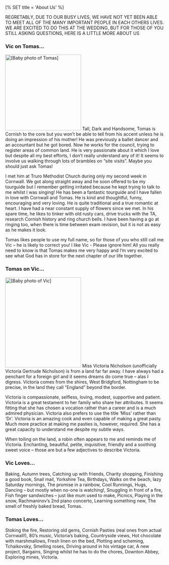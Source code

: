 [% SET title = 'About Us' %]

REGRETABLY, DUE TO OUR BUSY LIVES, WE HAVE NOT YET BEEN ABLE TO MEET ALL OF THE
MANY IMPORTANT PEOPLE IN EACH OTHERS LIVES. WE ARE EXCITED TO DO THIS AT THE
WEDDING, BUT FOR THOSE OF YOU STILL ASKING QUESTIONS, HERE IS A LITTLE MORE
ABOUT US

### Vic on Tomas... ###

<img width=240 height=240 alt="[Baby photo of Tomas]"
src=images/baby_Tomas.jpg>
Tall, Dark and Handsome, Tomas is Cornish to the core but you won’t be able to
tell from his accent unless he is doing an impression of his mother! He was
previously a ballet dancer and an accountant but he got bored. Now he works for
the council, trying to register areas of common land. He is very passionate
about it which I love but despite all my best efforts, I don’t really
understand any of it! It seems to involve us walking through lots of brambles
on “site visits”. Maybe you should just ask Tomas!

I met him at Truro Methodist Church during only my second week in Cornwall. We
got along straight away and he soon offered to be my tourguide but I remember
getting irritated because he kept trying to talk to me whilst I was singing! He
has been a fantastic tourguide and I have fallen in love with Cornwall and
Tomas. He is kind and thoughtful, funny, encouraging and very loving. He is
quite traditional and a true romantic at heart. I have had a near constant
supply of flowers since we met. In his spare time, he likes to tinker with old
rusty cars, drive trucks with the TA, research Cornish history and ring church
bells. I have been having a go at ringing too, when there is time between exam
revision, but it is not as easy as he makes it look. 

Tomas likes people to use my full name, so for those of you who still call me
Vic – he is likely to correct you! I like Vic - Please ignore him! All you
really need to know is that Tomas makes me very happy and I’m very excited to
see what God has in store for the next chapter of our life together.

### Tomas on Vic... ###

<img width=240 height=285 alt="[Baby photo of Vic]" src=images/baby_Vic.jpg>
Miss Victoria Nicholson (unofficially Victoria Gertrude Nicholson) is from a
land far far away.  I have always had a penchant for a foreign girl and it
seems dreams do come true – alas I digress.  Victoria comes from the shires,
West Bridgford, Nottingham to be precise, in the land they call “England”
beyond the border.

Victoria is compassionate, selfless, loving, modest, supportive and patient.
Victoria is a great testament to her family who share her attributes.  It seems
fitting that she has chosen a vocation rather than a career and is a much
admired physician.  Victoria also prefers to use the title ‘Miss’ rather than
‘Dr’.  Victoria is an amazing cook and even capable of making a great pasty.
Much more practice at making me pasties is, however, required.  She has a great
capacity to understand me despite my subtle ways.

When toiling on the land, a robin often appears to me and reminds me of
Victoria.  Enchanting, beautiful, petite, inquisitive, friendly and a soothing
sweet voice – those are but a few adjectives to describe Victoria.  

### Vic Loves... ###

Baking, Autumn trees, Catching up with friends, Charity shopping, Finishing a
good book, Snail mail, Yorkshire Tea, Birthdays, Walks on the beach,  lazy
Saturday mornings, The promise in a rainbow, Cool Runnings, Hugs, Dancing – but
mostly when no-one is watching!, Snuggling in front of a fire,  Fish finger
sandwiches – just like mum used to make, Picnics, Playing in the snow,
Rachmaninov’s 2nd piano concerto, Learning something new, The smell of freshly
baked bread, Tomas.

### Tomas Loves... ###

Stoking the fire, Restoring old gems, Cornish Pasties (real ones from actual
Cornwall!), 80’s music,  Victoria’s baking, Countryside views, Hot chocolate
with marshmallows, Fresh linen on the bed, Plotting and scheming, Tchaikovsky,
Smelling roses, Driving around in his vintage car, A new project, Bargains,
Singing whilst he has to do the chores, Downton Abbey,  Exploring mines,
Victoria. 
